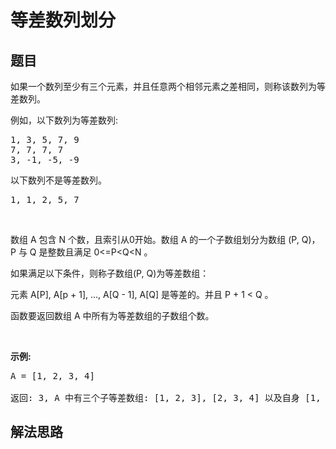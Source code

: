 # 等差数列划分

## 题目

<HTML><p>如果一个数列至少有三个元素，并且任意两个相邻元素之差相同，则称该数列为等差数列。</p>

<p>例如，以下数列为等差数列:</p>

<pre>
1, 3, 5, 7, 9
7, 7, 7, 7
3, -1, -5, -9</pre>

<p>以下数列不是等差数列。</p>

<pre>
1, 1, 2, 5, 7</pre>

<p>&nbsp;</p>

<p>数组 A 包含 N 个数，且索引从0开始。数组 A 的一个子数组划分为数组 (P, Q)，P 与 Q 是整数且满足 0&lt;=P&lt;Q&lt;N 。</p>

<p>如果满足以下条件，则称子数组(P, Q)为等差数组：</p>

<p>元素 A[P], A[p + 1], ..., A[Q - 1], A[Q] 是等差的。并且&nbsp;P + 1 &lt; Q 。</p>

<p>函数要返回数组 A 中所有为等差数组的子数组个数。</p>

<p>&nbsp;</p>

<p><strong>示例:</strong></p>

<pre>
A = [1, 2, 3, 4]

返回: 3, A 中有三个子等差数组: [1, 2, 3], [2, 3, 4] 以及自身 [1, 2, 3, 4]。
</pre>
</HTML>

## 解法思路
